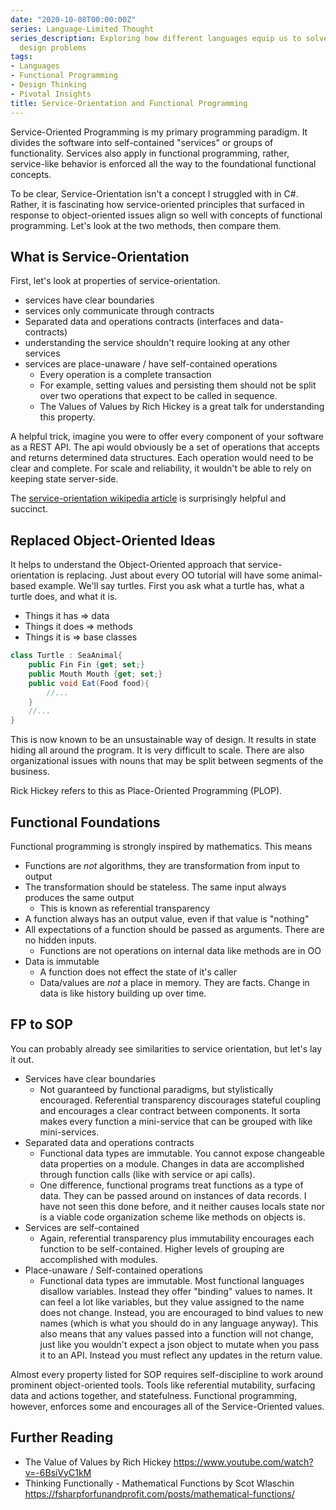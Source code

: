 ```yaml
---
date: "2020-10-08T00:00:00Z"
series: Language-Limited Thought
series_description: Exploring how different languages equip us to solve different
  design problems
tags:
- Languages
- Functional Programming
- Design Thinking
- Pivotal Insights
title: Service-Orientation and Functional Programming
---
```


Service-Oriented Programming is my primary programming paradigm. It divides the software into self-contained "services" or groups of functionality. Services also apply in functional programming, rather, service-like behavior is enforced all the way to the foundational functional concepts.

To be clear, Service-Orientation isn't a concept I struggled with in C#. Rather, it is fascinating how service-oriented principles that surfaced in response to object-oriented issues align so well with concepts of functional programming. Let's look at the two methods, then compare them.

## What is Service-Orientation
First, let's look at properties of service-orientation.
 - services have clear boundaries
 - services only communicate through contracts 
 - Separated data and operations contracts (interfaces and data-contracts)
 - understanding the service shouldn't require looking at any other services
 - services are place-unaware / have self-contained operations
   - Every operation is a complete transaction
   - For example, setting values and persisting them should not be split over two operations that expect to be called in sequence.
   - The Values of Values by Rich Hickey is a great talk for understanding this property.

A helpful trick, imagine you were to offer every component of your software as a REST API.  The api would obviously be a set of operations that accepts and returns determined data structures. Each operation would need to be clear and complete. For scale and reliability, it wouldn't be able to rely on keeping state server-side.

The [service-orientation wikipedia article](https://en.wikipedia.org/wiki/Service-orientation) is surprisingly helpful and succinct.

## Replaced Object-Oriented Ideas
It helps to understand the Object-Oriented approach that service-orientation is replacing. Just about every OO tutorial will have some animal-based example. We'll say turtles. First you ask what a turtle has, what a turtle does, and what it is. 
 - Things it has => data
 - Things it does => methods
 - Things it is => base classes

```cs
class Turtle : SeaAnimal{
    public Fin Fin {get; set;}
    public Mouth Mouth {get; set;} 
    public void Eat(Food food){ 
        //...
    } 
    //...
}
```

This is now known to be an unsustainable way of design. It results in state hiding all around the program. It is very difficult to scale. There are also organizational issues with nouns that may be split between segments of the business.

Rick Hickey refers to this as Place-Oriented Programming (PLOP). 

## Functional Foundations

Functional programming is strongly inspired by mathematics. This means
- Functions are *not* algorithms, they are transformation from input to output
- The transformation should be stateless. The same input always produces the same output
  - This is known as referential transparency
- A function always has an output value, even if that value is "nothing"
- All expectations of a function should be passed as arguments. There are no hidden inputs.
  - Functions are not operations on internal data like methods are in OO
- Data is immutable
  - A function does not effect the state of it's caller 
  - Data/values are *not* a place in memory. They are facts. Change in data is like history building up over time.


## FP to SOP
You can probably already see similarities to service orientation, but let's lay it out.
- Services have clear boundaries
    - Not guaranteed by functional paradigms, but stylistically encouraged. Referential transparency discourages stateful coupling and encourages a clear contract between components. It sorta makes every function a mini-service that can be grouped with like mini-services. 
- Separated data and operations contracts
    - Functional data types are immutable. You cannot expose changeable data properties on a module. Changes in data are accomplished through function calls (like with service or api calls).
    - One difference, functional programs treat functions as a type of data. They can be passed around on instances of data records. I have not seen this done before, and it neither causes locals state nor is a viable code organization scheme like methods on objects is.
- Services are self-contained
    - Again, referential transparency plus immutability encourages each function to be self-contained. Higher levels of grouping are accomplished with modules.
- Place-unaware / Self-contained operations
    - Functional data types are immutable. Most functional languages disallow variables. Instead they offer "binding" values to names. It can feel a lot like variables, but they value assigned to the name does not change. Instead, you are encouraged to bind values to new names (which is what you should do in any language anyway). This also means that any values passed into a function will not change, just like you wouldn't expect a json object to mutate when you pass it to an API. Instead you must reflect any updates in the return value.

Almost every property listed for SOP requires self-discipline to work around prominent object-oriented tools. Tools like referential mutability, surfacing data and actions together, and statefulness. Functional programming, however, enforces some and encourages all of the Service-Oriented values.

## Further Reading
- The Value of Values by Rich Hickey https://www.youtube.com/watch?v=-6BsiVyC1kM
- Thinking Functionally - Mathematical Functions by Scot Wlaschin https://fsharpforfunandprofit.com/posts/mathematical-functions/